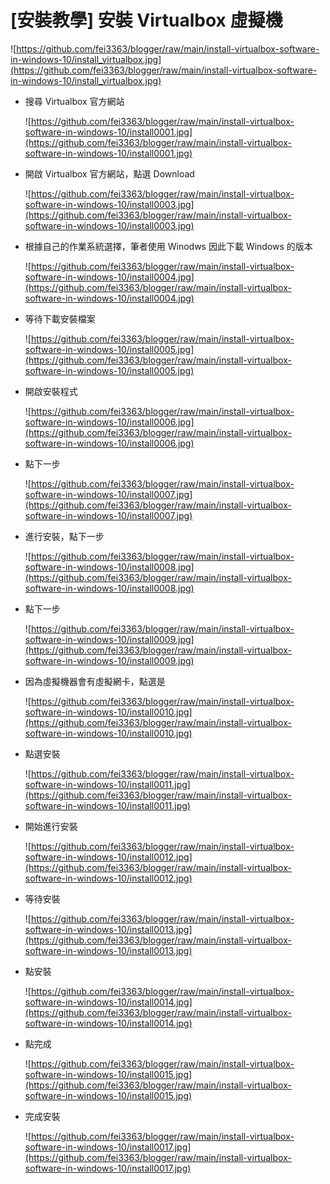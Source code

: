 # [安裝教學] 安裝 Virtualbox 虛擬機

![https://github.com/fei3363/blogger/raw/main/install-virtualbox-software-in-windows-10/install_virtualbox.jpg](https://github.com/fei3363/blogger/raw/main/install-virtualbox-software-in-windows-10/install_virtualbox.jpg)

- 搜尋 Virtualbox 官方網站

    ![https://github.com/fei3363/blogger/raw/main/install-virtualbox-software-in-windows-10/install0001.jpg](https://github.com/fei3363/blogger/raw/main/install-virtualbox-software-in-windows-10/install0001.jpg)

- 開啟 Virtualbox 官方網站，點選 Download

    ![https://github.com/fei3363/blogger/raw/main/install-virtualbox-software-in-windows-10/install0003.jpg](https://github.com/fei3363/blogger/raw/main/install-virtualbox-software-in-windows-10/install0003.jpg)

- 根據自己的作業系統選擇，筆者使用 Winodws 因此下載 Windows 的版本

    ![https://github.com/fei3363/blogger/raw/main/install-virtualbox-software-in-windows-10/install0004.jpg](https://github.com/fei3363/blogger/raw/main/install-virtualbox-software-in-windows-10/install0004.jpg)

- 等待下載安裝檔案

    ![https://github.com/fei3363/blogger/raw/main/install-virtualbox-software-in-windows-10/install0005.jpg](https://github.com/fei3363/blogger/raw/main/install-virtualbox-software-in-windows-10/install0005.jpg)

- 開啟安裝程式

    ![https://github.com/fei3363/blogger/raw/main/install-virtualbox-software-in-windows-10/install0006.jpg](https://github.com/fei3363/blogger/raw/main/install-virtualbox-software-in-windows-10/install0006.jpg)

- 點下一步

    ![https://github.com/fei3363/blogger/raw/main/install-virtualbox-software-in-windows-10/install0007.jpg](https://github.com/fei3363/blogger/raw/main/install-virtualbox-software-in-windows-10/install0007.jpg)

- 進行安裝，點下一步

    ![https://github.com/fei3363/blogger/raw/main/install-virtualbox-software-in-windows-10/install0008.jpg](https://github.com/fei3363/blogger/raw/main/install-virtualbox-software-in-windows-10/install0008.jpg)

- 點下一步

    ![https://github.com/fei3363/blogger/raw/main/install-virtualbox-software-in-windows-10/install0009.jpg](https://github.com/fei3363/blogger/raw/main/install-virtualbox-software-in-windows-10/install0009.jpg)

- 因為虛擬機器會有虛擬網卡，點選是

    ![https://github.com/fei3363/blogger/raw/main/install-virtualbox-software-in-windows-10/install0010.jpg](https://github.com/fei3363/blogger/raw/main/install-virtualbox-software-in-windows-10/install0010.jpg)

- 點選安裝

    ![https://github.com/fei3363/blogger/raw/main/install-virtualbox-software-in-windows-10/install0011.jpg](https://github.com/fei3363/blogger/raw/main/install-virtualbox-software-in-windows-10/install0011.jpg)

- 開始進行安裝

    ![https://github.com/fei3363/blogger/raw/main/install-virtualbox-software-in-windows-10/install0012.jpg](https://github.com/fei3363/blogger/raw/main/install-virtualbox-software-in-windows-10/install0012.jpg)

- 等待安裝

    ![https://github.com/fei3363/blogger/raw/main/install-virtualbox-software-in-windows-10/install0013.jpg](https://github.com/fei3363/blogger/raw/main/install-virtualbox-software-in-windows-10/install0013.jpg)

- 點安裝

    ![https://github.com/fei3363/blogger/raw/main/install-virtualbox-software-in-windows-10/install0014.jpg](https://github.com/fei3363/blogger/raw/main/install-virtualbox-software-in-windows-10/install0014.jpg)

- 點完成

    ![https://github.com/fei3363/blogger/raw/main/install-virtualbox-software-in-windows-10/install0015.jpg](https://github.com/fei3363/blogger/raw/main/install-virtualbox-software-in-windows-10/install0015.jpg)

- 完成安裝

    ![https://github.com/fei3363/blogger/raw/main/install-virtualbox-software-in-windows-10/install0017.jpg](https://github.com/fei3363/blogger/raw/main/install-virtualbox-software-in-windows-10/install0017.jpg)